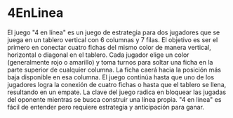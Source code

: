 # 4EnLinea

El juego "4 en línea" es un juego de estrategia para dos jugadores que se juega en un tablero vertical con 6 columnas y 7 filas. El objetivo es ser el primero en conectar cuatro fichas del mismo color de manera vertical, horizontal o diagonal en el tablero. Cada jugador elige un color (generalmente rojo o amarillo) y toma turnos para soltar una ficha en la parte superior de cualquier columna. La ficha caerá hacia la posición más baja disponible en esa columna. El juego continúa hasta que uno de los jugadores logra la conexión de cuatro fichas o hasta que el tablero se llena, resultando en un empate. La clave del juego radica en bloquear las jugadas del oponente mientras se busca construir una línea propia. "4 en línea" es fácil de entender pero requiere estrategia y anticipación para ganar.
